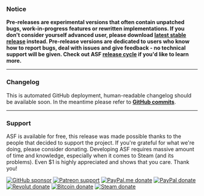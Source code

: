 ### Notice

**Pre-releases are experimental versions that often contain unpatched bugs, work-in-progress features or rewritten implementations. If you don't consider yourself advanced user, please download **[latest stable release](https://github.com/JustArchiNET/ArchiSteamFarm/releases/latest)** instead. Pre-release versions are dedicated to users who know how to report bugs, deal with issues and give feedback - no technical support will be given. Check out ASF **[release cycle](https://github.com/JustArchiNET/ArchiSteamFarm/wiki/Release-cycle)** if you'd like to learn more.**

---

### Changelog

This is automated GitHub deployment, human-readable changelog should be available soon. In the meantime please refer to **[GitHub commits](https://github.com/JustArchiNET/ArchiSteamFarm/commits/master)**.

---

### Support

ASF is available for free, this release was made possible thanks to the people that decided to support the project. If you're grateful for what we're doing, please consider donating. Developing ASF requires massive amount of time and knowledge, especially when it comes to Steam (and its problems). Even $1 is highly appreciated and shows that you care. Thank you!

[![GitHub sponsor](https://img.shields.io/badge/GitHub-sponsor-yellow.svg?logo=github)](https://github.com/sponsors/JustArchi) [![Patreon support](https://img.shields.io/badge/Patreon-support-yellow.svg?logo=patreon)](https://www.patreon.com/JustArchi) [![PayPal.me donate](https://img.shields.io/badge/PayPal.me-donate-yellow.svg?logo=paypal)](https://www.paypal.me/JustArchi/5eur) [![PayPal donate](https://img.shields.io/badge/PayPal-donate-yellow.svg?logo=paypal)](https://www.paypal.com/cgi-bin/webscr?cmd=_s-xclick&hosted_button_id=HD2P2P3WGS5Y4) [![Revolut donate](https://img.shields.io/badge/Revolut-donate-yellow.svg?logo=revolut)](https://pay.revolut.com/profile/ukaszyxm) [![Bitcoin donate](https://img.shields.io/badge/Bitcoin-donate-yellow.svg?logo=bitcoin)](https://blockstream.info/address/bc1q8archy9jneaqw6s3cs44azt6duyqdt8c6quml0) [![Steam donate](https://img.shields.io/badge/Steam-donate-yellow.svg?logo=steam)](https://steamcommunity.com/tradeoffer/new/?partner=46697991&token=0ix2Ruv_)

